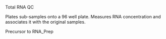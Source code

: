 Total RNA QC

Plates sub-samples onto a 96 well plate. Measures RNA concentration and associates it with the original samples.

Precursor to RNA_Prep
